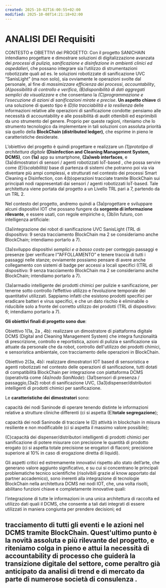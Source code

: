 ```yaml
---
created: 2025-10-02T16:00:55+02:00
modified: 2025-10-08T14:21:18+02:00
---
```


# ANALISI DEI Requisiti

CONTESTO e OBIETTIVI del PROGETTO:
Con il progetto SANICHAIN intendiamo progettare e dimostrare soluzioni di digitalizzazione avanzata dei *processi di pulizia, sanificazione e disinfezione in ambienti clinici ed ospedalieri*, che possano integrare sia l’utilizzo di strumentazioni robotizzate quali ad es. le soluzioni robotizzate di sanificazione UVC “SanisLight” (ma non solo), sia ovviamente le operazioni svolte dal personale, al fine di *massimizzare efficienza dei processi*, *accountability*, *(A)possibilità di controllo e verifica*, *(B)disponibilità di dati aggregati semplici da visualizzare* e che consentano la *(C)programmazione e l’esecuzione di azioni di sanificazioni mirate e precise*. **Un aspetto chiave** di una soluzione di questo tipo è *(D)la tracciabilità e la resilienza* delle informazioni relative alle operazioni di sanificazione condotte: pensiamo alle necessità di accountability e alle possibilità di audit ottenibili ed esprimibili da uno strumento del genere. Proprio per queste ragioni, riteniamo che lo strumento tecnologico da implementare in tali soluzioni con assoluta priorità sia quello della **BlockChain (distributed ledger)**, che esprime in pieno le caratteristiche desiderate.

L’obiettivo del progetto è quindi progettare e realizzare un *(1)prototipo di architettura digitale* **(Disinfection and Cleaning Management System, DCMS)**, con **(1a)** app su smartphone, **(2a)web interfaces**, e (3a)dimostratori di sensori / agenti robotizzati IoT-based , che possa servire come *(E)(scalabilità)* base di partenza di sistemi che potranno poi via via diventare più ampi complessi, e strutturati nel contesto dei processi Smart Cleaning e Disinfection, con 4(b)operazioni tracciate tramite BlockChain sui principali nodi rappresentati dai sensori / agenti robotizzati IoT-based. Tale architettura viene portata dal progetto a un Livello TRL pari a 7, partendo da un TRL 2.

Nel contesto del progetto, andremo quindi a  (3a)progettare e sviluppare alcuni dispositivi IOT che possano fungere da **sorgente di informazione rilevante**, e essere usati, con regole empiriche o, (3b)in futuro, con intelligenza artificiale:

(3a)integrazione dei robot di sanificazione UVC SanisLight (TRL di dispositivo: 9 senza tracciamento BlockChain ma 2 se consideriamo anche BlockChain; intendiamo portarlo a 7).

(3a)sviluppo dispositivi *semplici e a basso costo* per conteggio passaggi e presenze (per verificare l’”AFFOLLAMENTO” e tenere traccia di tutti i passaggi nelle stanze; ovviamente possiamo pensare di avere anche collegamento con sistemi di badge per accessi a locali specifici ((TRL di dispositivo: 9 senza tracciamento BlockChain ma 2 se consideriamo anche BlockChain; intendiamo portarlo a 7).

(3a)armadio intelligente dei prodotti chimici per pulizie e sanificazione, per tenerne sotto controllo l’effettivo utilizzo e l’evoluzione temporale dei quantitativi utilizzati. Sappiamo infatti che esistono prodotti specifici per eradicare batteri e virus specifici, e che un dato rischio è eliminabile o riducibile solo a fronte del corretto utilizzo dei prodotti (TRL di dispositivo: 6; intendiamo portarlo a 7).


**Gli obiettivi finali di progetto sono due**:

Obiettivo 1(1a, 2a , 4b): realizzare un dimostratore di piattaforma digitale DCMS (Digital and Cleaning Management System) che integra funzionalità di prescrizione, controllo e reportistica, azioni di pulizia e sanificazione sia attuate da personale che da robot, controllo dell'utilizzo dei prodotti chimici, e sensoristica ambientale, con tracciamento delle operazioni in BlockChain.

Obiettivo 2(3a, 4b): realizzare dimostratori IOT based di sensoristica e agenti robotizzati nel contesto delle operazioni di sanificazione, tutti dotati di compatibilità BlockChain per integrazione con piattaforma DCMS (operatività come *(4a)nodo SaniNode*): (3a1)sensori di presenza / passaggio,(3a2) robot di sanificazione UVC, (3a3)dispenser/distributori intelligenti di prodotti chimici per sanificazione.

Le **caratteristiche dei dimostratori** sono:

capacità dei nodi Saninode di operare tenendo distinte le informazioni relative a strutture cliniche differenti (ci si aspetta (E)**totale segregazione**);

capacità dei nodi Saninode di tracciare le (D) attività in blockchain in misura resiliente e non modificabile (ci si aspetta il massimo valore possibile);

(C)capacità dei dispenser/distributori  intelligenti di prodotti chimici per sanificazione di potere misurare con precisione le quantità di prodotto erogato (ci si aspetta totale precisione se erogatori di flaconi; precisione superiore al 10% in caso di erogazione diretta di liquidi).

Gli aspetti critici ed estremamente innovativi rispetto allo stato dell’arte, che generano valore aggiunto significativo, e su cui si concentrano le principali problematiche tecnico scientifiche (risolvibili grazie al know apportato dal partner accademico), sono inerenti alla integrazione di tecnologie BlockChain nella architettura DCMS nei nodi IOT, che, una volta risolti, abilitano funzioni chiave e completamente innovative quali:

l’integrazione di tutte le informazioni in una unica architettura di raccolta ed utilizzo dati quali il DCMS, che consente a tali dati integrati di essere utilizzati in maniera congiunta per prendere decisioni; ed 

tracciamento di tutti gli eventi e le azioni nel DCMS tramite BlockChain. Quest'ultimo punto è la novità assoluta e più rilevante del progetto, e riteniamo colga in pieno e attui la necessità di accountability di processo che guiderà la transizione digitale del settore, come peraltro già anticipato da analisi di trend e di mercato da parte di numerose società di consulenza .
------------------------------------
